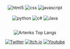 <div style="display: inline_block" align="center">
  <div style="display: inline_block">
  <img align="center" alt="html5" src="https://img.shields.io/badge/HTML5-E34F26?style=for-the-badge&logo=html5&logoColor=white"/>
  <img align="center" alt="css" src="https://img.shields.io/badge/CSS3-1572B6?style=for-the-badge&logo=css3&logoColor=white"/>
  <img align="center" alt="javascript" src="https://img.shields.io/badge/JavaScript-F7DF1E?style=for-the-badge&logo=javascript&logoColor=black"/>
</div></br>
<div align="center" style="display: inline_block">
  <div style="display: inline_block">
  <img align="center" alt="python" src="https://img.shields.io/badge/Python-3776AB?style=for-the-badge&logo=python&logoColor=white"/>
  <img align="center" alt="c#" src="https://img.shields.io/badge/C%23-239120?style=for-the-badge&logo=c-sharp&logoColor=white"/>
  <img align="center" alt="Java" src="https://img.shields.io/badge/Java-ED8B00?style=for-the-badge&logo=openjdk&logoColor=white"/>
  </div>
</div></br>

![Artenks Top Langs](https://github-readme-stats.vercel.app/api/top-langs/?username=arthemioKalil&compact=true)


[![Twitter](https://img.shields.io/badge/Twitter-1DA1F2?style=for-the-badge&logo=twitter&logoColor=white)](https://twitter.com/Artenks)
[![Itch.io](https://img.shields.io/badge/Itch.io-FA5C5C?style=for-the-badge&logo=itchdotio&logoColor=white)](https://artenkes.itch.io)
[![Youtube](https://img.shields.io/badge/YouTube-FF0000?style=for-the-badge&logo=youtube&logoColor=white)](https://www.youtube.com/@artenks)
